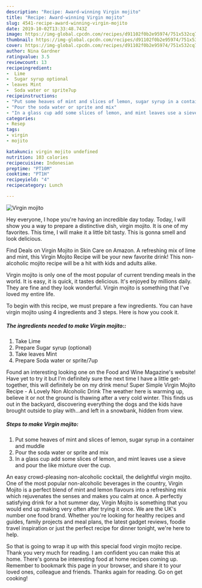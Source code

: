 ```yaml
---
description: "Recipe: Award-winning Virgin mojito"
title: "Recipe: Award-winning Virgin mojito"
slug: 4541-recipe-award-winning-virgin-mojito
date: 2019-10-02T13:33:48.743Z
image: https://img-global.cpcdn.com/recipes/d91102f0b2e95974/751x532cq70/virgin-mojito-recipe-main-photo.jpg
thumbnail: https://img-global.cpcdn.com/recipes/d91102f0b2e95974/751x532cq70/virgin-mojito-recipe-main-photo.jpg
cover: https://img-global.cpcdn.com/recipes/d91102f0b2e95974/751x532cq70/virgin-mojito-recipe-main-photo.jpg
author: Nina Gardner
ratingvalue: 3.5
reviewcount: 13
recipeingredient:
-  Lime
-  Sugar syrup optional
- leaves Mint
-  Soda water or sprite7up
recipeinstructions:
- "Put some heaves of mint and slices of lemon, sugar syrup in a container and muddle"
- "Pour the soda water or sprite and mix"
- "In a glass cup add some slices of lemon, and mint leaves use a sieve and pour the like mixture over the cup."
categories:
- Resep
tags:
- virgin
- mojito

katakunci: virgin mojito undefined
nutrition: 103 calories
recipecuisine: Indonesian
preptime: "PT10M"
cooktime: "PT1H"
recipeyield: "4"
recipecategory: Lunch

---
```



![Virgin mojito](https://img-global.cpcdn.com/recipes/d91102f0b2e95974/751x532cq70/virgin-mojito-recipe-main-photo.jpg)

Hey everyone, I hope you're having an incredible day today. Today, I will show you a way to prepare a distinctive dish, virgin mojito. It is one of my favorites. This time, I will make it a little bit tasty. This is gonna smell and look delicious.

Find Deals on Virgin Mojito in Skin Care on Amazon. A refreshing mix of lime and mint, this Virgin Mojito Recipe will be your new favorite drink! This non-alcoholic mojito recipe will be a hit with kids and adults alike.

Virgin mojito is only one of the most popular of current trending meals in the world. It is easy, it is quick, it tastes delicious. It's enjoyed by millions daily. They are fine and they look wonderful. Virgin mojito is something that I've loved my entire life.


To begin with this recipe, we must prepare a few ingredients. You can have virgin mojito using 4 ingredients and 3 steps. Here is how you cook it.

##### The ingredients needed to make Virgin mojito::

1. Take  Lime
1. Prepare  Sugar syrup (optional)
1. Take leaves Mint
1. Prepare  Soda water or sprite/7up


Found an interesting looking one on the Food and Wine Magazine&#39;s website! Have yet to try it but I&#39;m definitely sure the next time I have a little get-together, this will definitely be on my drink menu! Super Simple Virgin Mojito Recipe - A Lovely Non Alcoholic Drink The weather here is warming up, believe it or not the ground is thawing after a very cold winter. This finds us out in the backyard, discovering everything the dogs and the kids have brought outside to play with…and left in a snowbank, hidden from view. 

##### Steps to make Virgin mojito:

1. Put some heaves of mint and slices of lemon, sugar syrup in a container and muddle
1. Pour the soda water or sprite and mix
1. In a glass cup add some slices of lemon, and mint leaves use a sieve and pour the like mixture over the cup.


An easy crowd-pleasing non-alcoholic cocktail, the delightful virgin mojito. One of the most popular non-alcoholic beverages in the country, Virgin Mojito is a perfect blend of mint and lemon flavours into a refreshing mix which rejuvenates the senses and makes you calm at once. A perfectly satisfying drink for a hot summer day, Virgin Mojito is something that you would end up making very often after trying it once. We are the UK&#39;s number one food brand. Whether you&#39;re looking for healthy recipes and guides, family projects and meal plans, the latest gadget reviews, foodie travel inspiration or just the perfect recipe for dinner tonight, we&#39;re here to help. 

So that is going to wrap it up with this special food virgin mojito recipe. Thank you very much for reading. I am confident you can make this at home. There's gonna be interesting food at home recipes coming up. Remember to bookmark this page in your browser, and share it to your loved ones, colleague and friends. Thanks again for reading. Go on get cooking!
